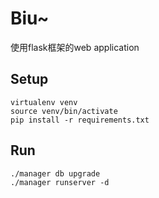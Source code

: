 Biu~
====

使用flask框架的web application

Setup
----
    virtualenv venv
    source venv/bin/activate
    pip install -r requirements.txt
    
Run
----
    ./manager db upgrade
    ./manager runserver -d